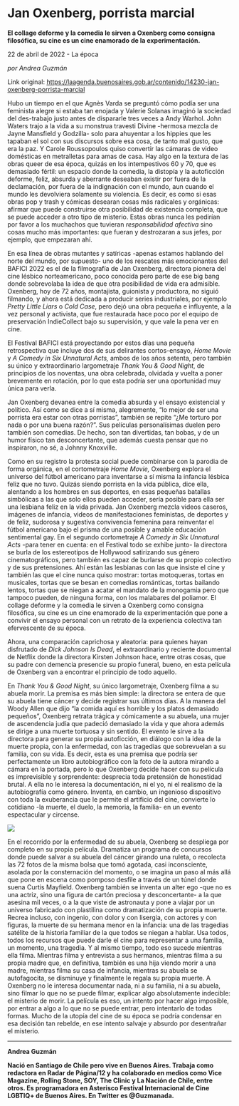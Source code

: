 # Jan Oxenberg, porrista marcial

**El collage deforme y la comedia le sirven a Oxenberg como consigna filosófica, su cine es un cine enamorado de la experimentación.**

22 de abril de 2022 - La época

_por Andrea Guzmán_

Link original: https://laagenda.buenosaires.gob.ar/contenido/14230-jan-oxenberg-porrista-marcial



Hubo un tiempo en el que Agnès Varda se preguntó cómo podía ser una feminista alegre si estaba tan enojada y Valerie Solanas imaginó la sociedad del des-trabajo justo antes de dispararle tres veces a Andy Warhol. John Waters trajo a la vida a su monstrua travesti Divine -hermosa mezcla de Jayne Mansfield y Godzilla- solo para ahuyentar a los hippies que les tapaban el sol con sus discursos sobre esa cosa, de tanto mal gusto, que era la paz. Y Carole Roussopoulos quiso convertir las cámaras de video domésticas en metralletas para amas de casa. Hay algo en la textura de las obras queer de esa época, quizás en los intempestivos 60 y 70, que es demasiado fértil: un espacio donde la comedia, la distopía y la autoficción deforme, feliz, absurda y aberrante deseaban existir por fuera de la declamación, por fuera de la indignación con el mundo, aun cuando el mundo les devolviera solamente su violencia. Es decir, es como si esas obras pop y trash y cómicas desearan cosas más radicales y orgánicas: afirmar que puede construirse otra posibilidad de existencia completa, que se puede acceder a otro tipo de misterio. Estas obras nunca les pedirían por favor a los muchachos que tuvieran *responsabilidad afectiva* sino cosas mucho más importantes: que fueran y destrozaran a sus jefes, por ejemplo, que empezaran ahí.




En esa línea de obras mutantes y satíricas -apenas estamos hablando del norte del mundo, por supuesto- uno de los rescates más emocionantes del BAFICI 2022 es el de la filmografía de Jan Oxenberg, directora pionera del cine lésbico norteamericano, poco conocida pero parte de ese big bang donde sobrevolaba la idea de que otra posibilidad de vida era admisible. Oxenberg, hoy de 72 años, montajista, guionista y productora, no siguió filmando, y ahora está dedicada a producir series industriales, por ejemplo *Pretty Little Liars* o *Cold Case*, pero dejó una obra pequeña e influyente, a la vez personal y activista, que fue restaurada hace poco por el equipo de preservación IndieCollect bajo su supervisión, y que vale la pena ver en cine.




El Festival BAFICI está proyectando por estos días una pequeña retrospectiva que incluye dos de sus delirantes cortos-ensayo, *Home Movie* y *A Comedy in Six Unnatural Acts,* ambos de los años setenta, pero también su único y extraordinario largometraje *Thank You & Good Night*, de principios de los noventas, una obra celebrada, olvidada y vuelta a poner brevemente en rotación, por lo que esta podría ser una oportunidad muy única para verla.




Jan Oxenberg devanea entre la comedia absurda y el ensayo existencial y político. Así como se dice a sí misma, alegremente, “lo mejor de ser una porrista era estar con otras porristas”, también se repite “¿Me torturo por nada o por una buena razón?”. Sus películas personalísimas duelen pero también son comedias. De hecho, son tan divertidas, tan bobas, y de un humor físico tan desconcertante, que además cuesta pensar que no inspiraron, no sé, a Johnny Knoxville.




Como en su registro la protesta social puede combinarse con la parodia de forma orgánica, en el cortometraje *Home Movie,* Oxenberg explora el universo del fútbol americano para inventarse a sí misma la infancia lésbica feliz que no tuvo. Quizás siendo porrista en la vida pública, dice ella, alentando a los hombres en sus deportes, en esas pequeñas batallas simbólicas a las que solo ellos pueden acceder, sería posible para ella ser una lesbiana feliz en la vida privada. Jan Oxenberg mezcla videos caseros, imágenes de infancia, videos de manifestaciones feministas, de deportes y de feliz, sudorosa y sugestiva convivencia femenina para reinventar el fútbol americano bajo el prisma de una posible y amable educación sentimental gay. En el segundo cortometraje *A Comedy in Six Unnatural Acts* -para tener en cuenta: en el Festival todo se exhibe junto- la directora se burla de los estereotipos de Hollywood satirizando sus género cinematográficos, pero también es capaz de burlarse de su propio colectivo y de sus pretensiones. Ahí están las lesbianas con las que insiste el cine y también las que el cine nunca quiso mostrar: tortas motoqueras, tortas en musicales, tortas que se besan en comedias románticas, tortas bailando lentos, tortas que se niegan a acatar el mandato de la monogamia pero que tampoco pueden, de ninguna forma, con los malabares del poliamor. El collage deforme y la comedia le sirven a Oxenberg como consigna filosófica, su cine es un cine enamorado de la experimentación que pone a convivir el ensayo personal con un retrato de la experiencia colectiva tan efervescente de su época.




Ahora, una comparación caprichosa y aleatoria: para quienes hayan disfrutado de *Dick Johnson Is Dead*, el extraordinario y reciente documental de Netflix donde la directora Kirsten Johnson hace, entre otras cosas, que su padre con demencia presencie su propio funeral, bueno, en esta película de Oxenberg van a encontrar el principio de todo aquello.




En *Thank You & Good Night*, su único largometraje, Oxenberg filma a su abuela morir. La premisa es más bien simple: la directora se entera de que su abuela tiene cáncer y decide registrar sus últimos días. A la manera del Woody Allen que dijo “la comida aquí es horrible y los platos demasiado pequeños”, Oxenberg retrata trágica y cómicamente a su abuela, una mujer de ascendencia judía que padeció demasiado la vida y que ahora además se dirige a una muerte tortuosa y sin sentido. El evento le sirve a la directora para generar su propia autoficción, en diálogo con la idea de la muerte propia, con la enfermedad, con las tragedias que sobrevuelan a su familia, con su vida. Es decir, esta es una premisa que podría ser perfectamente un libro autobiográfico con la foto de la autora mirando a cámara en la portada, pero lo que Oxenberg decide hacer con su película es imprevisible y sorprendente: desprecia toda pretensión de honestidad brutal. A ella no le interesa la documentación, ni el yo, ni el realismo de la autobiografía como género. Inventa, en cambio, un ingenioso dispositivo con toda la exuberancia que le permite el artificio del cine, convierte lo cotidiano -la muerte, el duelo, la memoria, la familia- en un evento espectacular y circense.




![](https://cdn.feater.me/files/images/210381/7514a7e6-5242-483c-82a4-afc14814bfbe.jpg)




En el recorrido por la enfermedad de su abuela, Oxenberg se despliega por completo en su propia película. Dramatiza un programa de concursos donde puede salvar a su abuela del cáncer girando una ruleta, o recolecta las 72 fotos de la misma bolsa que tomó agotada, casi inconsciente, asolada por la consternación del momento, o se imagina un paso al más allá que pone en escena como pomposo desfile a través de un túnel donde suena Curtis Mayfield. Oxenberg también se inventa un alter ego -que no es una actriz, sino una figura de cartón preciosa y desconcertante- a la que asesina mil veces, o a la que viste de astronauta y pone a viajar por un universo fabricado con plastilina como dramatización de su propia muerte. Recrea incluso, con ingenio, con dolor y con lisergia, con actores y con figuras, la muerte de su hermana menor en la infancia: una de las tragedias satélite de la historia familiar de la que todos se niegan a hablar. Usa todos, todos los recursos que puede darle el cine para representar a una familia, un momento, una tragedia. Y al mismo tiempo, todo eso sucede mientras ella filma. Mientras filma y entrevista a sus hermanos, mientras filma a su propia madre que, en definitiva, también es una hija viendo morir a una madre, mientras filma su casa de infancia, mientras su abuela se autofagocita, se disminuye y finalmente le regala su propia muerte. A Oxenberg no le interesa documentar nada, ni a su familia, ni a su abuela, sino filmar lo que no se puede filmar, explicar algo absolutamente indecible: el misterio de morir. La película es eso, un intento por hacer algo imposible, por entrar a algo a lo que no se puede entrar, pero intentarlo de todas formas. Mucho de la utopía del cine de su época se podría condensar en esa decisión tan rebelde, en ese intento salvaje y absurdo por desentrañar el misterio.




---




**Andrea Guzmán**




**Nació en Santiago de Chile pero vive en Buenos Aires. Trabaja como redactora en Radar de Página/12 y ha colaborado en medios como Vice Magazine, Rolling Stone, SOY, The Clinic y La Nación de Chile, entre otros. Es programadora en Asterisco Festival Internacional de Cine LGBTIQ+ de Buenos Aires. En Twitter es @Guzmanada.**



